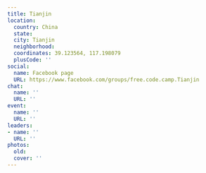 ```yaml
---
title: Tianjin
location:
  country: China
  state: 
  city: Tianjin
  neighborhood: 
  coordinates: 39.123564, 117.198079
  plusCode: ''
social:
  name: Facebook page
  URL: https://www.facebook.com/groups/free.code.camp.Tianjin
chat:
  name: ''
  URL: ''
event:
  name: ''
  URL: ''
leaders:
- name: ''
  URL: ''
photos:
  old: 
  cover: ''
---
```

